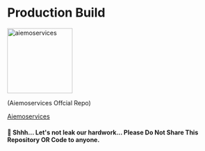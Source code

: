 # Production Build

<img src="https://aiemoservices.com/logo.png" alt="aiemoservices" width="150px">

(Aiemoservices Offcial Repo)

<a href="https://aiemoservices.com" target="_blank">Aiemoservices</a>

#### 🤫 Shhh... Let's not leak our hardwork... Please Do Not Share This Repository OR Code to anyone.
